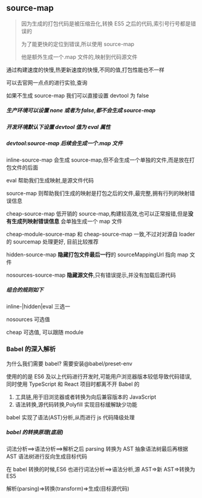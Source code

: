 ## source-map

> 因为生成的打包代码是被压缩丑化,转换 ES5 之后的代码,索引号行号都是错误的
>
> 为了能更快的定位到错误,所以使用 source-map
>
> 他是额外生成一个.map 文件的,映射到代码源文件

通过构建速度的快慢,热更新速度的快慢,不同的值,打包性能也不一样

可以去官网一点点的进行实验,查询

如果不生成 source-map 我们可以直接设置 devtool 为 false

##### 生产环境可以设置 none 或者为 false,都不会生成 source-map

##### 开发环境默认下设置 devtool 值为 eval 属性

##### devtool:source-map 后续会生成一个.map 文件

inline-source-map 会生成 source-map,但不会生成一个单独的文件,而是放在打包文件的后面

eval 帮助我们生成映射,是源文件代码

source-map 则帮助我们生成的映射是打包之后的文件,最完整,拥有行列的映射错误信息

cheap-source-map 低开销的 source-map,构建较高效,也可以正常报错,但是**没有生成列映射错误信息** 会单独生成一个 map 文件

cheap-module-source-map 和 cheap-source-map 一致,不过对对源自 loader 的 sourcemap 处理更好, 目前比较推荐

hidden-source-map **隐藏打包文件最后一行**的 sourceMappingUrl 指向 map 文件

nosources-source-map **隐藏源文件**,只有错误提示,并没有加载后源代码

##### 组合的规则如下

inline-|hidden|eval 三选一

nosources 可选值

cheap 可选值, 可以跟随 module

### Babel 的深入解析

为什么我们需要 babel? 需要安装@babel/preset-env

使用的的是 ES6 及以上代码进行开发时,可能用户浏览器版本较低导致代码错误,同时使用 TypeScript 和 React 项目时都离不开 Babel 的

1. 工具链,用于旧浏览器或者转换为向后兼容版本的 JavaScript
2. 语法转换,源代码转换,Polyfill 实现目标缓解缺少功能

babel 实现了语法(AST)分析,从而进行 js 代码降级处理

##### babel 的转换原理(底层)

词法分析==>语法分析==>解析之后 parsing 转换为 AST 抽象语法树最后再根据 AST 语法树进行反向生成目标代码

在 babel 转换的时候,ES6 也进行词法分析==>语法分析,源 AST=>新 AST=>转换为 ES5

解析(parsing)=>转换(transform)=>生成(目标源代码)

